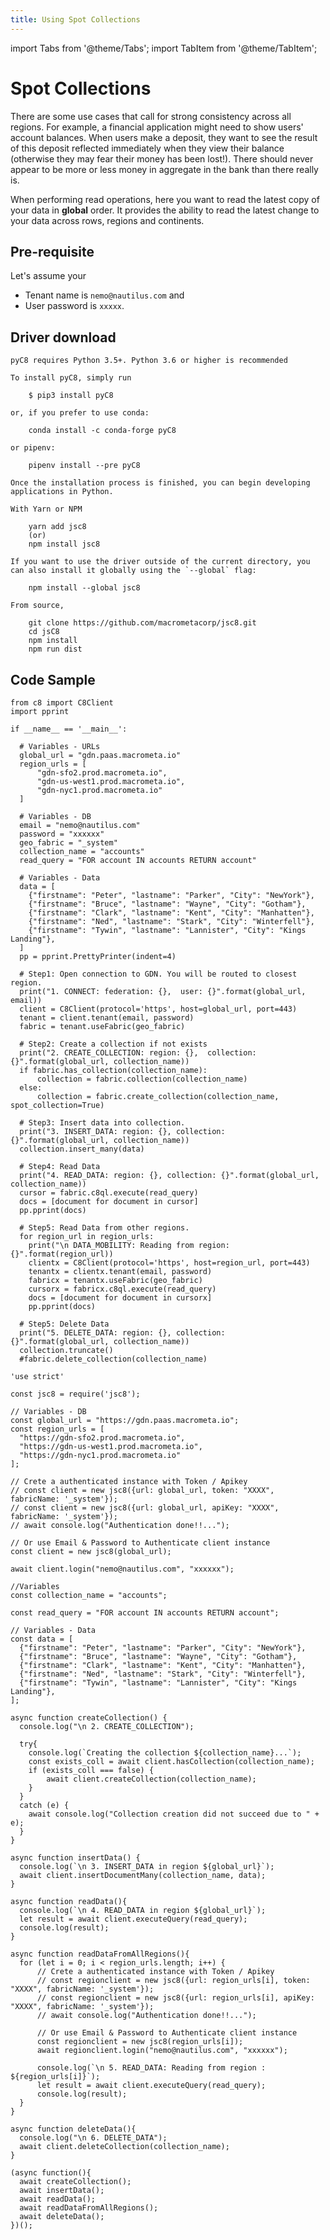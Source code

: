 ```yaml
---
title: Using Spot Collections
---
```


import Tabs from '@theme/Tabs';
import TabItem from '@theme/TabItem';

# Spot Collections

There are some use cases that call for strong consistency across all regions. For example, a financial application might need to show users' account balances. When users make a deposit, they want to see the result of this deposit reflected immediately when they view their balance (otherwise they may fear their money has been lost!). There should never appear to be more or less money in aggregate in the bank than there really is. 

When performing read operations, here you want to read the latest copy of your data in **global** order. It provides the ability to read the latest change to your data across rows, regions and continents.

## Pre-requisite

Let's assume your

* Tenant name is `nemo@nautilus.com` and
* User password is `xxxxx`.

## Driver download

<Tabs groupId="operating-systems">
  <TabItem value="py" label="Python">

    pyC8 requires Python 3.5+. Python 3.6 or higher is recommended

    To install pyC8, simply run

        $ pip3 install pyC8

    or, if you prefer to use conda:

        conda install -c conda-forge pyC8

    or pipenv:

        pipenv install --pre pyC8

    Once the installation process is finished, you can begin developing applications in Python.

  </TabItem>
  <TabItem value="js" label="Javascript">

    With Yarn or NPM

        yarn add jsc8
        (or)
        npm install jsc8

    If you want to use the driver outside of the current directory, you can also install it globally using the `--global` flag:

        npm install --global jsc8

    From source,

        git clone https://github.com/macrometacorp/jsc8.git
        cd jsC8
        npm install
        npm run dist

  </TabItem>
</Tabs>  

## Code Sample

<Tabs groupId="operating-systems">
  <TabItem value="py" label="Python">

    from c8 import C8Client
    import pprint

    if __name__ == '__main__':

      # Variables - URLs
      global_url = "gdn.paas.macrometa.io"
      region_urls = [
          "gdn-sfo2.prod.macrometa.io",
          "gdn-us-west1.prod.macrometa.io",
          "gdn-nyc1.prod.macrometa.io"
      ]

      # Variables - DB
      email = "nemo@nautilus.com"
      password = "xxxxxx"
      geo_fabric = "_system"
      collection_name = "accounts"
      read_query = "FOR account IN accounts RETURN account"

      # Variables - Data
      data = [
        {"firstname": "Peter", "lastname": "Parker", "City": "NewYork"},
        {"firstname": "Bruce", "lastname": "Wayne", "City": "Gotham"},
        {"firstname": "Clark", "lastname": "Kent", "City": "Manhatten"},
        {"firstname": "Ned", "lastname": "Stark", "City": "Winterfell"},
        {"firstname": "Tywin", "lastname": "Lannister", "City": "Kings Landing"},
      ]
      pp = pprint.PrettyPrinter(indent=4)

      # Step1: Open connection to GDN. You will be routed to closest region.
      print("1. CONNECT: federation: {},  user: {}".format(global_url, email))
      client = C8Client(protocol='https', host=global_url, port=443)
      tenant = client.tenant(email, password)
      fabric = tenant.useFabric(geo_fabric)

      # Step2: Create a collection if not exists
      print("2. CREATE_COLLECTION: region: {},  collection: {}".format(global_url, collection_name))
      if fabric.has_collection(collection_name):
          collection = fabric.collection(collection_name)
      else:
          collection = fabric.create_collection(collection_name, spot_collection=True)

      # Step3: Insert data into collection.
      print("3. INSERT_DATA: region: {}, collection: {}".format(global_url, collection_name))
      collection.insert_many(data)

      # Step4: Read Data
      print("4. READ_DATA: region: {}, collection: {}".format(global_url, collection_name))
      cursor = fabric.c8ql.execute(read_query)
      docs = [document for document in cursor]
      pp.pprint(docs)

      # Step5: Read Data from other regions.
      for region_url in region_urls:
        print("\n DATA_MOBILITY: Reading from region: {}".format(region_url))
        clientx = C8Client(protocol='https', host=region_url, port=443)
        tenantx = clientx.tenant(email, password)
        fabricx = tenantx.useFabric(geo_fabric)
        cursorx = fabricx.c8ql.execute(read_query)
        docs = [document for document in cursorx]
        pp.pprint(docs)

      # Step5: Delete Data
      print("5. DELETE_DATA: region: {}, collection: {}".format(global_url, collection_name))
      collection.truncate()
      #fabric.delete_collection(collection_name)

  </TabItem>
  <TabItem value="js" label="Javascript">

    'use strict'

    const jsc8 = require('jsc8');

    // Variables - DB
    const global_url = "https://gdn.paas.macrometa.io";
    const region_urls = [
      "https://gdn-sfo2.prod.macrometa.io",
      "https://gdn-us-west1.prod.macrometa.io",
      "https://gdn-nyc1.prod.macrometa.io"
    ];

    // Crete a authenticated instance with Token / Apikey
    // const client = new jsc8({url: global_url, token: "XXXX", fabricName: '_system'});
    // const client = new jsc8({url: global_url, apiKey: "XXXX", fabricName: '_system'});
    // await console.log("Authentication done!!...");

    // Or use Email & Password to Authenticate client instance
    const client = new jsc8(global_url);

    await client.login("nemo@nautilus.com", "xxxxxx");

    //Variables
    const collection_name = "accounts";

    const read_query = "FOR account IN accounts RETURN account";

    // Variables - Data
    const data = [
      {"firstname": "Peter", "lastname": "Parker", "City": "NewYork"},
      {"firstname": "Bruce", "lastname": "Wayne", "City": "Gotham"},
      {"firstname": "Clark", "lastname": "Kent", "City": "Manhatten"},
      {"firstname": "Ned", "lastname": "Stark", "City": "Winterfell"},
      {"firstname": "Tywin", "lastname": "Lannister", "City": "Kings Landing"},
    ];

    async function createCollection() {
      console.log("\n 2. CREATE_COLLECTION");

      try{
        console.log(`Creating the collection ${collection_name}...`);
        const exists_coll = await client.hasCollection(collection_name);
        if (exists_coll === false) {
            await client.createCollection(collection_name);
        }
      }
      catch (e) {
        await console.log("Collection creation did not succeed due to " + e);
      }
    }

    async function insertData() {
      console.log(`\n 3. INSERT_DATA in region ${global_url}`);
      await client.insertDocumentMany(collection_name, data);
    }

    async function readData(){
      console.log(`\n 4. READ_DATA in region ${global_url}`);
      let result = await client.executeQuery(read_query);
      console.log(result);
    }

    async function readDataFromAllRegions(){
      for (let i = 0; i < region_urls.length; i++) { 
          // Crete a authenticated instance with Token / Apikey
          // const regionclient = new jsc8({url: region_urls[i], token: "XXXX", fabricName: '_system'});
          // const regionclient = new jsc8({url: region_urls[i], apiKey: "XXXX", fabricName: '_system'});
          // await console.log("Authentication done!!...");

          // Or use Email & Password to Authenticate client instance
          const regionclient = new jsc8(region_urls[i]);
          await regionclient.login("nemo@nautilus.com", "xxxxxx");

          console.log(`\n 5. READ_DATA: Reading from region : ${region_urls[i]}`);
          let result = await client.executeQuery(read_query);
          console.log(result);
      }
    }

    async function deleteData(){
      console.log("\n 6. DELETE_DATA");
      await client.deleteCollection(collection_name);
    }

    (async function(){
      await createCollection();
      await insertData();
      await readData();
      await readDataFromAllRegions();
      await deleteData();
    })();
  </TabItem>
</Tabs>  

